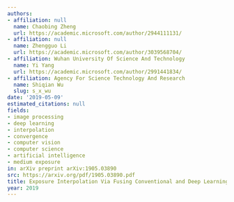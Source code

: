 ```yaml
---
authors:
- affiliation: null
  name: Chaobing Zheng
  url: https://academic.microsoft.com/author/2944111131/
- affiliation: null
  name: Zhengguo Li
  url: https://academic.microsoft.com/author/3039568704/
- affiliation: Wuhan University Of Science And Technology
  name: Yi Yang
  url: https://academic.microsoft.com/author/2991441834/
- affiliation: Agency For Science Technology And Research
  name: Shiqian Wu
  slug: s_x_wu
date: '2019-05-09'
estimated_citations: null
fields:
- image processing
- deep learning
- interpolation
- convergence
- computer vision
- computer science
- artificial intelligence
- medium exposure
in: arXiv preprint arXiv:1905.03890
src: https://arxiv.org/pdf/1905.03890.pdf
title: Exposure Interpolation Via Fusing Conventional and Deep Learning Methods
year: 2019
---
```

